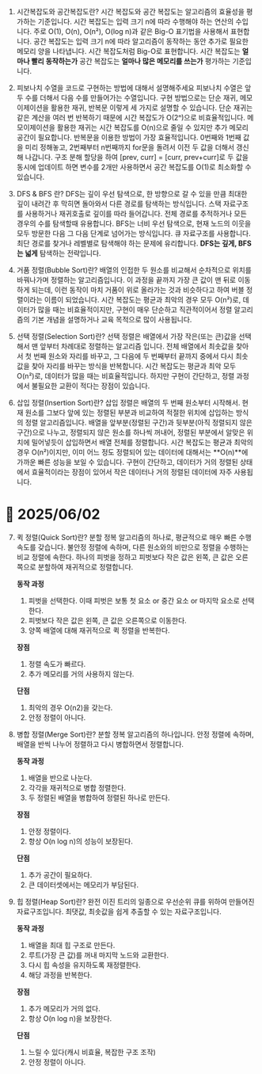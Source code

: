 1. 시간복잡도와 공간복잡도란?
   시간 복잡도와 공간 복잡도는 알고리즘의 효율성을 평가하는 기준입니다.
   시간 복잡도는 입력 크기 n에 따라 수행해야 하는 연산의 수입니다. 주로 O(1), O(n), O(n²), O(log n)과 같은 Big-O 표기법을 사용해서 표현합니다.
   공간 복잡도는 입력 크기 n에 따라 알고리즘이 동작하는 동안 추가로 필요한 메모리 양을 나타냅니다. 시간 복잡도처럼 Big-O로 표현합니다.
   시간 복잡도는 **얼마나 빨리 동작하는가** 공간 복잡도는 **얼마나 많은 메모리를 쓰는가** 평가하는 기준입니다.

2. 피보나치 수열을 코드로 구현하는 방법에 대해서 설명해주세요
   피보나치 수열은 앞 두 수를 더해서 다음 수를 만들어가는 수열입니다.
   구현 방법으로는 단순 재귀, 메모이제이션을 활용한 재귀, 반복문 이렇게 세 가지로 설명할 수 있습니다.
   단순 재귀는 같은 계산을 여러 번 반복하기 때문에 시간 복잡도가 O(2ⁿ)으로 비효율적입니다.
   메모이제이션을 활용한 재귀는 시간 복잡도를 O(n)으로 줄일 수 있지만 추가 메모리 공간이 필요합니다.
   반복문을 이용한 방법이 가장 효율적입니다.
   0번째와 1번째 값을 미리 정해놓고, 2번째부터 n번째까지 for문을 돌려서 이전 두 값을 더해서 갱신해 나갑니다.
   구조 분해 할당을 하여 [prev, curr] = [curr, prev+curr]로 두 값을 동시에 업데이트 하면 변수를 2개만 사용하면서 공간 복잡도를 O(1)로 최소화할 수 있습니다.

3. DFS & BFS 란?
   DFS는 깊이 우선 탐색으로, 한 방향으로 갈 수 있을 만큼 최대한 깊이 내려간 후 막히면 돌아와서 다른 경로를 탐색하는 방식입니다. 스택 자료구조를 사용하거나 재귀호출로 깊이를 따라 들어갑니다. 전체 경로를 추적하거나 모든 경우의 수를 탐색할때 유용합니다.
   BFS는 너비 우선 탐색으로, 현재 노드의 이웃을 모두 방문한 다음 그 다음 단계로 넘어가는 방식입니다. 큐 자료구조를 사용합니다. 최단 경로를 찾거나 레벨별로 탐색해야 하는 문제에 유리합니다.
   **DFS는 깊게, BFS는 넓게** 탐색하는 전략입니다.

4. 거품 정렬(Bubble Sort)란?
   배열의 인접한 두 원소를 비교해서 순차적으로 위치를 바꿔나가며 정렬하는 알고리즘입니다. 이 과정을 끝까지 가장 큰 값이 맨 뒤로 이동하게 되는데, 이런 동작이 마치 거품이 위로 올라가는 것과 비슷하다고 하여 버블 정렬이라는 이름이 되었습니다.
   시간 복잡도는 평균과 최악의 경우 모두 O(n²)로, 데이터가 많을 때는 비효율적이지만, 구현이 매우 단순하고 직관적이어서 정렬 알고리즘의 기본 개념을 설명하거나 교육 목적으로 많이 사용됩니다.

5. 선택 정렬(Selection Sort)란?
   선택 정렬은 배열에서 가장 작은(또는 큰)값을 선택해서 맨 앞부터 차례대로 정렬하는 알고리즘 입니다.
   전체 배열에서 최솟값을 찾아서 첫 번째 원소와 자리를 바꾸고, 그 다음에 두 번째부터 끝까지 중에서 다시 최솟값을 찾아 자리를 바꾸는 방식을 반복합니다.
   시간 복잡도는 평균과 최악 모두 O(n²)로, 데이터가 많을 때는 비효율적입니다.
   하지만 구현이 간단하고, 정렬 과정에서 불필요한 교환이 적다는 장점이 있습니다.

6. 삽입 정렬(Insertion Sort)란?
   삽입 정렬은 배열의 두 번째 원소부터 시작해서. 현재 원소를 그보다 앞에 있는 정렬된 부분과 비교하여 적절한 위치에 삽입하는 방식의 정렬 알고리즘입니다.
   배열을 앞부분(정렬된 구간)과 뒷부분(아직 정렬되지 않은 구간)으로 나누고,
   정렬되지 않은 원소를 하나씩 꺼내어, 정렬된 부분에서 알맞은 위치에 밀어넣듯이 삽입하면서 배열 전체를 정렬합니다.
   시간 복잡도는 평균과 최악의 경우 O(n²)이지만,
   이미 어느 정도 정렬되어 있는 데이터에 대해서는 **O(n)**에 가까운 빠른 성능을 보일 수 있습니다.
   구현이 간단하고, 데이터가 거의 정렬된 상태에서 효율적이라는 장점이 있어서
   작은 데이터나 거의 정렬된 데이터에 자주 사용됩니다.

# 📅 2025/06/02

7. 퀵 정렬(Quick Sort)란?
   분할 정복 알고리즘의 하나로, 평균적으로 매우 빠른 수행 속도를 갖습니다.
   불안정 정렬에 속하며, 다른 원소와의 비만으로 정렬을 수행하는 비교 정렬에 속한다. 하나의 피벗을 정하고 피벗보다 작은 값은 왼쪽, 큰 값은 오른쪽으로 분할하여 재귀적으로 정렬합니다.

   **동작 과정**

   1. 피벗을 선택한다. 이때 피벗은 보통 첫 요소 or 중간 요소 or 마지막 요소로 선택한다.
   2. 피벗보다 작은 값은 왼쪽, 큰 값은 오른쪽으로 이동한다.
   3. 양쪽 배열에 대해 재귀적으로 퀵 정렬을 반복한다.

   **장점**

   1. 정렬 속도가 빠르다.
   2. 추가 메모리를 거의 사용하지 않는다.

   **단점**

   1. 최악의 경우 O(n2)을 갖는다.
   2. 안정 정렬이 아니다.

8. 병합 정렬(Merge Sort)란?
   분할 정복 알고리즘의 하나입니다.
   안정 정렬에 속하며, 배열을 반씩 나누어 정렬하고 다시 병합하면서 정렬합니다.

   **동작 과정**

   1. 배열을 반으로 나눈다.
   2. 각각을 재귀적으로 병합 정렬한다.
   3. 두 정렬된 배열을 병합하여 정렬된 하나로 만든다.

   **장점**

   1. 안정 정렬이다.
   2. 항상 O(n log n)의 성능이 보장된다.

   **단점**

   1. 추가 공간이 필요하다.
   2. 큰 데이터셋에서는 메모리가 부담된다.

9. 힙 정렬(Heap Sort)란?
   완전 이진 트리의 일종으로 우선순위 큐를 위하여 만들어진 자료구조입니다.
   최댓값, 최솟값을 쉽게 추출할 수 있는 자료구조입니다.

   **동작 과정**

   1. 배열을 최대 힙 구조로 만든다.
   2. 루트(가장 큰 값)를 꺼내 마지막 노드와 교환한다.
   3. 다시 힙 속성을 유지하도록 재정렬한다.
   4. 해당 과정을 반복한다.

   **장점**

   1. 추가 메모리가 거의 없다.
   2. 항상 O(n log n)을 보장한다.

   **단점**

   1. 느릴 수 있다(캐시 비효율, 복잡한 구조 조작)
   2. 안정 정렬이 아니다.
